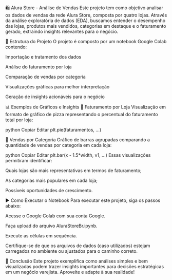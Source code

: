 🛍️ Alura Store - Análise de Vendas
Este projeto tem como objetivo analisar os dados de vendas da rede Alura Store, composta por quatro lojas. Através da análise exploratória de dados (EDA), buscamos entender o desempenho das lojas, produtos mais vendidos, categorias em destaque e o faturamento gerado, extraindo insights relevantes para o negócio.

📁 Estrutura do Projeto
O projeto é composto por um notebook Google Colab contendo:

Importação e tratamento dos dados

Análise do faturamento por loja

Comparação de vendas por categoria

Visualizações gráficas para melhor interpretação

Geração de insights acionáveis para o negócio

📊 Exemplos de Gráficos e Insights
📌 Faturamento por Loja
Visualização em formato de gráfico de pizza representando o percentual do faturamento total por loja:

python
Copiar
Editar
plt.pie(faturamentos, ...)

📌 Vendas por Categoria
Gráfico de barras agrupadas comparando a quantidade de vendas por categoria em cada loja:

python
Copiar
Editar
plt.bar(x - 1.5*width, v1, ...)
Essas visualizações permitiram identificar:

Quais lojas são mais representativas em termos de faturamento;

As categorias mais populares em cada loja;

Possíveis oportunidades de crescimento.

▶️ Como Executar o Notebook
Para executar este projeto, siga os passos abaixo:

Acesse o Google Colab com sua conta Google.

Faça upload do arquivo AluraStoreBr.ipynb.

Execute as células em sequência.

Certifique-se de que os arquivos de dados (caso utilizados) estejam carregados no ambiente ou ajustados para o caminho correto.

🧠 Conclusão
Este projeto exemplifica como análises simples e bem visualizadas podem trazer insights importantes para decisões estratégicas em um negócio varejista. Aproveite e adapte à sua realidade!
